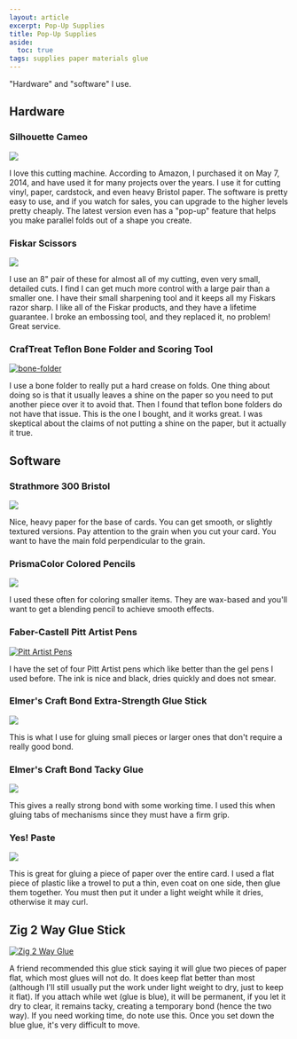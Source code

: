 ```yaml
---
layout: article
excerpt: Pop-Up Supplies
title: Pop-Up Supplies
aside:
  toc: true
tags: supplies paper materials glue
---
```

"Hardware" and "software" I use. <!-- Note that all the links are paid, Amazon links. -->
<!--more-->

## Hardware

### Silhouette Cameo

<a href="https://www.amazon.com/gp/product/B07VLB3627?ie=UTF8&linkCode=li1&tag=seekatar-20&linkId=3ee6cfa38525044b80143c49ee610293&language=en_US&ref_=as_li_ss_il" target="_blank"><img border="0" src="//ws-na.amazon-adsystem.com/widgets/q?_encoding=UTF8&ASIN=B07VLB3627&Format=_SL110_&ID=AsinImage&MarketPlace=US&ServiceVersion=20070822&WS=1&tag=seekatar-20&language=en_US" ></a><img src="https://ir-na.amazon-adsystem.com/e/ir?t=seekatar-20&language=en_US&l=li1&o=1&a=B07VLB3627" width="1" height="1" border="0" alt="" style="border:none !important; margin:0px !important;" />

I love this cutting machine. According to Amazon, I purchased it on May 7, 2014, and have used it for many projects over the years. I use it for cutting vinyl, paper, cardstock, and even heavy Bristol paper. The software is pretty easy to use, and if you watch for sales, you can upgrade to the higher levels pretty cheaply. The latest version even has a "pop-up" feature that helps you make parallel folds out of a shape you create.

### Fiskar Scissors

<a href="https://www.amazon.com/Fiskars-12-94518697WJ-Original-Handled-Scissors/dp/B00006IFN9?crid=1BXVCR781QALL&keywords=fiskars+scissors+8%22&qid=1636144753&sprefix=fiskers+%2Caps%2C179&sr=8-7&linkCode=li1&tag=seekatar-20&linkId=84cf74c9a2136951e17b8c68ff7949b5&language=en_US&ref_=as_li_ss_il" target="_blank"><img border="0" src="//ws-na.amazon-adsystem.com/widgets/q?_encoding=UTF8&ASIN=B00006IFN9&Format=_SL110_&ID=AsinImage&MarketPlace=US&ServiceVersion=20070822&WS=1&tag=seekatar-20&language=en_US" ></a><img src="https://ir-na.amazon-adsystem.com/e/ir?t=seekatar-20&language=en_US&l=li1&o=1&a=B00006IFN9" width="1" height="1" border="0" alt="" style="border:none !important; margin:0px !important;" />

I use an 8" pair of these for almost all of my cutting, even very small, detailed cuts. I find I can get much more control with a large pair than a smaller one. I have their small sharpening tool and it keeps all my Fiskars razor sharp. I like all of the Fiskar products, and they have a lifetime guarantee. I broke an embossing tool, and they replaced it, no problem! Great service.

### CrafTreat Teflon Bone Folder and Scoring Tool

[![bone-folder](https://m.media-amazon.com/images/I/41RYsCsiF-L._SY160.jpg)](https://smile.amazon.com/gp/product/B07QXMM8N3)

I use a bone folder to really put a hard crease on folds. One thing about doing so is that it usually leaves a shine on the paper so you need to put another piece over it to avoid that. Then I found that teflon bone folders do not have that issue. This is the one I bought, and it works great. I was skeptical about the claims of not putting a shine on the paper, but it actually it true.

## Software

### Strathmore 300 Bristol

<a href="https://www.amazon.com/gp/product/B00254AU8Q?ie=UTF8&linkCode=li1&tag=seekatar-20&linkId=909d5ced0aced385a97a86a56d562556&language=en_US&ref_=as_li_ss_il" target="_blank"><img border="0" src="//ws-na.amazon-adsystem.com/widgets/q?_encoding=UTF8&ASIN=B00254AU8Q&Format=_SL110_&ID=AsinImage&MarketPlace=US&ServiceVersion=20070822&WS=1&tag=seekatar-20&language=en_US" ></a><img src="https://ir-na.amazon-adsystem.com/e/ir?t=seekatar-20&language=en_US&l=li1&o=1&a=B00254AU8Q" width="1" height="1" border="0" alt="" style="border:none !important; margin:0px !important;" />

Nice, heavy paper for the base of cards. You can get smooth, or slightly textured versions. Pay attention to the grain when you cut your card. You want to have the main fold perpendicular to the grain.

### PrismaColor Colored Pencils

<a href="https://www.amazon.com/gp/product/B01IGMJ6R6?ie=UTF8&linkCode=li1&tag=seekatar-20&linkId=fb4a6fbef14c0d8863b7b401ea119085&language=en_US&ref_=as_li_ss_il" target="_blank"><img border="0" src="//ws-na.amazon-adsystem.com/widgets/q?_encoding=UTF8&ASIN=B01IGMJ6R6&Format=_SL110_&ID=AsinImage&MarketPlace=US&ServiceVersion=20070822&WS=1&tag=seekatar-20&language=en_US" ></a><img src="https://ir-na.amazon-adsystem.com/e/ir?t=seekatar-20&language=en_US&l=li1&o=1&a=B01IGMJ6R6" width="1" height="1" border="0" alt="" style="border:none !important; margin:0px !important;" />

I used these often for coloring smaller items. They are wax-based and you'll want to get a blending pencil to achieve smooth effects.

### Faber-Castell Pitt Artist Pens

[![Pitt Artist Pens](https://images-na.ssl-images-amazon.com/images/I/71vmwiBMNfL.__SY160.jpg)](https://www.amazon.com/Pigmented-Drawing-Artist-Widths-Castell/dp/B003IGID52)

I have the set of four Pitt Artist pens which like better than the gel pens I used before. The ink is nice and black, dries quickly and does not smear.

### Elmer's Craft Bond Extra-Strength Glue Stick

<a href="https://www.amazon.com/Elmers-CraftBond-Extra-Strength-Stick/dp/B0019CYW8Y?crid=2LNEVUIHC65UD&keywords=elmers+glue+stick+extra+strength&qid=1636143626&sprefix=elemers+glue+stick+ext%2Caps%2C166&sr=8-6&linkCode=li1&tag=seekatar-20&linkId=a9cdfbd21ce28f38f3185667e6c0775f&language=en_US&ref_=as_li_ss_il" target="_blank"><img border="0" src="//ws-na.amazon-adsystem.com/widgets/q?_encoding=UTF8&ASIN=B0019CYW8Y&Format=_SL110_&ID=AsinImage&MarketPlace=US&ServiceVersion=20070822&WS=1&tag=seekatar-20&language=en_US" ></a><img src="https://ir-na.amazon-adsystem.com/e/ir?t=seekatar-20&language=en_US&l=li1&o=1&a=B0019CYW8Y" width="1" height="1" border="0" alt="" style="border:none !important; margin:0px !important;" />

This is what I use for gluing small pieces or larger ones that don't require a really good bond.

### Elmer's Craft Bond Tacky Glue

<a href="https://www.amazon.com/Elmers-Craft-Bond-Tacky-Clear/dp/B000LNR27U?keywords=elmers+sticky+glue&qid=1636143751&sr=8-1&linkCode=li1&tag=seekatar-20&linkId=e915da41406ad667c3268f721d464349&language=en_US&ref_=as_li_ss_il" target="_blank"><img border="0" src="//ws-na.amazon-adsystem.com/widgets/q?_encoding=UTF8&ASIN=B000LNR27U&Format=_SL110_&ID=AsinImage&MarketPlace=US&ServiceVersion=20070822&WS=1&tag=seekatar-20&language=en_US" ></a><img src="https://ir-na.amazon-adsystem.com/e/ir?t=seekatar-20&language=en_US&l=li1&o=1&a=B000LNR27U" width="1" height="1" border="0" alt="" style="border:none !important; margin:0px !important;" />

This gives a really strong bond with some working time. I used this when gluing tabs of mechanisms since they must have a firm grip.

### Yes! Paste

<a href="https://www.amazon.com/GANE-ADH0901-All-Purpose-Stik-1-Pint/dp/B000S10SNU?keywords=yes+past&qid=1636145092&sr=8-1&linkCode=li1&tag=seekatar-20&linkId=d598dc36223e0238536d495bdd6354c8&language=en_US&ref_=as_li_ss_il" target="_blank"><img border="0" src="//ws-na.amazon-adsystem.com/widgets/q?_encoding=UTF8&ASIN=B000S10SNU&Format=_SL110_&ID=AsinImage&MarketPlace=US&ServiceVersion=20070822&WS=1&tag=seekatar-20&language=en_US" ></a><img src="https://ir-na.amazon-adsystem.com/e/ir?t=seekatar-20&language=en_US&l=li1&o=1&a=B000S10SNU" width="1" height="1" border="0" alt="" style="border:none !important; margin:0px !important;" />

This is great for gluing a piece of paper over the entire card. I used a flat piece of plastic like a trowel to put a thin, even coat on one side, then glue them together. You must then put it under a light weight while it dries, otherwise it may curl.

## Zig 2 Way Glue Stick

[![Zig 2 Way Glue](https://m.media-amazon.com/images/I/71IYYA9CKvL._SY160.jpg)](https://www.amazon.com/Kuretake-ZIG-Stick-Broad-AP-Certified/dp/B07BKY2KF1)

A friend recommended this glue stick saying it will glue two pieces of paper flat, which most glues will not do. It does keep flat better than most (although I'll still usually put the work under light weight to dry, just to keep it flat). If you attach while wet (glue is blue), it will be permanent, if you let it dry to clear, it remains tacky, creating a temporary bond (hence the two way). If you need working time, do note use this. Once you set down the blue glue, it's very difficult to move.

<!-- > As an Amazon Associate I earn from qualifying purchases. -->

